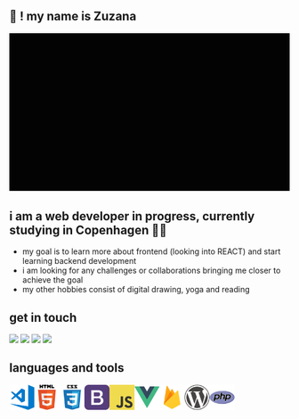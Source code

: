## 👻 ! my name is Zuzana
![](Logotoo.gif)

## i am a web developer in progress, currently studying in Copenhagen 👩‍💻

* my goal is to learn more about frontend (looking into REACT) and start learning backend development
* i am looking for any challenges or collaborations bringing me closer to achieve the goal
* my other hobbies consist of digital drawing, yoga and reading

## get in touch
<a href="https://www.linkedin.com/in/zuzanakorinkova/"><img src="https://cdn.jsdelivr.net/npm/simple-icons@v3/icons/linkedin.svg" widht="15" height="30"></a> 
<a href="https://www.behance.net/zuzanakorinkova"><img src="https://cdn.jsdelivr.net/npm/simple-icons@3.4.1/icons/behance.svg" widht="15" height="30"></a>
<a href="https://www.fiverr.com/zuzanakorinkova?up_rollout=true"><img src="https://cdn.jsdelivr.net/npm/simple-icons@3.5.0/icons/fiverr.svg" widht="15" height="30"></a>
<a href="http://zuzanakorinkova.com/"><img src="https://cdn.jsdelivr.net/npm/simple-icons@3.4.1/icons/zulip.svg" widht="15" height="30"></a>

## languages and tools
<img src="https://raw.githubusercontent.com/github/explore/80688e429a7d4ef2fca1e82350fe8e3517d3494d/topics/visual-studio-code/visual-studio-code.png" widht="20" height="45"><img src="https://raw.githubusercontent.com/github/explore/80688e429a7d4ef2fca1e82350fe8e3517d3494d/topics/html/html.png" widht="20" height="45"><img src="https://raw.githubusercontent.com/github/explore/80688e429a7d4ef2fca1e82350fe8e3517d3494d/topics/css/css.png" widht="20" height="45"><img src="https://raw.githubusercontent.com/github/explore/80688e429a7d4ef2fca1e82350fe8e3517d3494d/topics/bootstrap/bootstrap.png" widht="20" height="45"><img src="https://raw.githubusercontent.com/github/explore/80688e429a7d4ef2fca1e82350fe8e3517d3494d/topics/javascript/javascript.png" widht="20" height="45"><img src="https://raw.githubusercontent.com/github/explore/80688e429a7d4ef2fca1e82350fe8e3517d3494d/topics/vue/vue.png" widht="20" height="45"><img src="https://raw.githubusercontent.com/github/explore/80688e429a7d4ef2fca1e82350fe8e3517d3494d/topics/firebase/firebase.png" widht="20" height="45"><img src="https://raw.githubusercontent.com/github/explore/80688e429a7d4ef2fca1e82350fe8e3517d3494d/topics/wordpress/wordpress.png" widht="20" height="45"><img src="https://raw.githubusercontent.com/github/explore/ccc16358ac4530c6a69b1b80c7223cd2744dea83/topics/php/php.png" widht="20" height="45">
